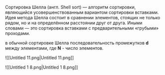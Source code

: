 Сортировка Шелла (англ. Shell sort) — алгоритм сортировки, являющийся усовершенствованным вариантом сортировки вставками. Идея метода Шелла состоит в сравнении элементов, стоящих не только рядом, но и на определённом расстоянии друг от друга. Иными словами — это сортировка вставками с предварительными «грубыми» проходами.

в обычной сортировке Шелла последовательность промежутков **d** между элементами, где **N** - число элементов.  
  

![[Untitled 11.png|Untitled 11.png]]

  

![[Untitled 1 8.png|Untitled 1 8.png]]
